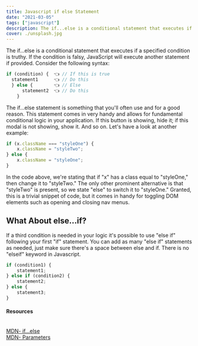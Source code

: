 ```yaml
---
title: Javascript if else Statement
date: "2021-03-05"
tags: ["javascript"]
description: The if...else is a conditional statement that executes if a specified condition is truthy. If the condition is falsy, JavaScript will execute another statement if provided.
cover: ./unsplash.jpg
---
```


The if...else is a conditional statement that executes if a specified condition is truthy. If the condition is falsy, JavaScript will execute another statement if provided. Consider the following syntax:

```javascript
if (condition) {  👈 // If this is true
  statement1      👈 // Do this
  } else {        👈 // Else
      statement2  👈 // Do this
    }
```

The if...else statement is something that you'll often use and for a good reason. This statement comes in very handy and allows for fundamental conditional logic in your application. If this button is showing, hide it; if this modal is not showing, show it. And so on. Let's have a look at another example:

```javascript
if (x.className === "styleOne") {
	x.className = "styleTwo";
} else {
	x.className = "styleOne";
}
```

In the code above, we're stating that if "x" has a class equal to "styleOne," then change it to "styleTwo." The only other prominent alternative is that "styleTwo" is present, so we state "else" to switch it to "styleOne." Granted, this is a trivial snippet of code, but it comes in handy for toggling DOM elements such as opening and closing nav menus.

## What About else...if?

If a third condition is needed in your logic it's possible to use "else if" following your first "if" statement. You can add as many "else if" statements as needed, just make sure there's a space between else and if. There is no "elseif" keyword in Javascript.

```javascript
if (condition1) {
	statement1;
} else if (condition2) {
	statement2;
} else {
	statement3;
}
```

<h4>Resources</h4>
<br />
<a className="footnote" href="https://developer.mozilla.org/en-US/docs/Web/JavaScript/Reference/Statements/if...else">MDN- if...else</a><br />
<a className="footnote" href="https://developer.mozilla.org/en-US/docs/Glossary/Parameter">MDN- Parameters</a><br />
